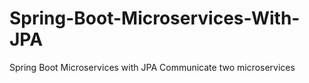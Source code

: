 # Spring-Boot-Microservices-With-JPA
Spring Boot Microservices with JPA Communicate two microservices
